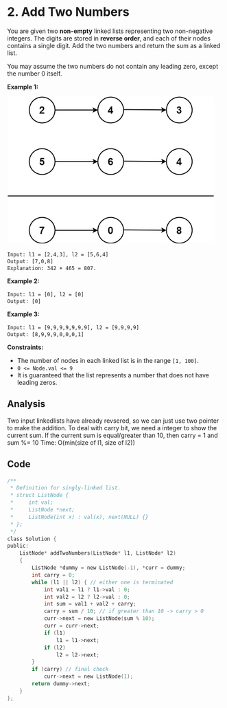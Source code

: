 # 2. Add Two Numbers

You are given two **non-empty** linked lists representing two non-negative integers. The digits are stored in **reverse order**, and each of their nodes contains a single digit. Add the two numbers and return the sum as a linked list.

You may assume the two numbers do not contain any leading zero, except the number 0 itself.

 

**Example 1:**

![img](resources/2.jpg)

```
Input: l1 = [2,4,3], l2 = [5,6,4]
Output: [7,0,8]
Explanation: 342 + 465 = 807.
```

**Example 2:**

```
Input: l1 = [0], l2 = [0]
Output: [0]
```

**Example 3:**

```
Input: l1 = [9,9,9,9,9,9,9], l2 = [9,9,9,9]
Output: [8,9,9,9,0,0,0,1]
```

 

**Constraints:**

- The number of nodes in each linked list is in the range `[1, 100]`.
- `0 <= Node.val <= 9`
- It is guaranteed that the list represents a number that does not have leading zeros.

## Analysis

Two input linkedlists have already revsered, so we can just use two pointer to make the addition. To deal with carry bit, we need a integer to show the current sum. If the current sum is equal/greater than 10, then carry = 1 and sum %= 10
Time: O(min(size of l1, size of l2))

## Code

```c
/**
 * Definition for singly-linked list.
 * struct ListNode {
 *     int val;
 *     ListNode *next;
 *     ListNode(int x) : val(x), next(NULL) {}
 * };
 */
class Solution {
public:
    ListNode* addTwoNumbers(ListNode* l1, ListNode* l2)
    {
        ListNode *dummy = new ListNode(-1), *curr = dummy;
        int carry = 0;
        while (l1 || l2) { // either one is terminated
            int val1 = l1 ? l1->val : 0;
            int val2 = l2 ? l2->val : 0;
            int sum = val1 + val2 + carry;
            carry = sum / 10; // if greater than 10 -> carry > 0
            curr->next = new ListNode(sum % 10);
            curr = curr->next;
            if (l1)
                l1 = l1->next;
            if (l2)
                l2 = l2->next;
        }
        if (carry) // final check
            curr->next = new ListNode(1);
        return dummy->next;
    }
};

```